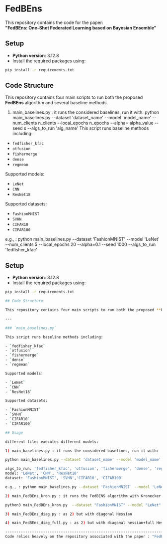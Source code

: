 # FedBEns

This repository contains the code for the paper:  
**"FedBEns: One-Shot Federated Learning based on Bayesian Ensemble"**

## Setup

- **Python version**: 3.12.8  
- Install the required packages using:
```bash
pip install -r requirements.txt
```

## Code Structure
This repository contains four main scripts to run both the proposed **FedBEns** algorithm and several baseline methods.

1) main_baselines.py : it runs the considered baselines, run it with:
   python main_baselines.py --dataset 'dataset_name' --model 'model_name' --num_clients n_clients --local_epochs n_epochs --alpha= alpha_value --seed s --algs_to_run 'alg_name' 
  This script runs baseline methods including:
  
  - `fedfisher_kfac`
  - `otfusion`
  - `fishermerge`
  - `dense`
  - `regmean`
  
  Supported models:
  
  - `LeNet`
  - `CNN`
  - `ResNet18`
  
  Supported datasets:
  
  - `FashionMNIST`
  - `SVHN`
  - `CIFAR10`
  - `CIFAR100`
    
e.g., : python main_baselines.py --dataset 'FashionMNIST' --model 'LeNet' --num_clients 5 --local_epochs 20 --alpha=0.1 --seed 1000 --algs_to_run 'fedfisher_kfac'


## Setup

- **Python version**: 3.12.8  
- Install the required packages using:

```bash
pip install -r requirements.txt

## Code Structure

This repository contains four main scripts to run both the proposed **FedBEns** algorithm and several baseline methods.

---

### `main_baselines.py`

This script runs baseline methods including:

- `fedfisher_kfac`
- `otfusion`
- `fishermerge`
- `dense`
- `regmean`

Supported models:

- `LeNet`
- `CNN`
- `ResNet18`

Supported datasets:

- `FashionMNIST`
- `SVHN`
- `CIFAR10`
- `CIFAR100`

## Usage

different files executes different models:

1) main_baselines.py : it runs the considered baselines, run it with:

python main_baselines.py --dataset 'dataset_name' --model 'model_name' --num_clients n_clients --local_epochs n_epochs --alpha= alpha_value --seed s --algs_to_run 'alg_name' 

algs_to_run: 'fedfisher_kfac', 'otfusion', 'fishermerge', 'dense', 'regmean'
model: 'LeNet', 'CNN', 'ResNet18'
dataset: 'FashionMNIST', 'SVHN','CIFAR10', 'CIFAR100'

e.g., : python main_baselines.py --dataset 'FashionMNIST' --model 'LeNet' --num_clients 5 --local_epochs 20 --alpha=0.1 --seed 1000 --algs_to_run 'fedfisher_kfac'

2) main_FedBEns_kron.py : it runs the FedBENS algorithm with Kronecker factorization of the Hessian. The command follows the previous logic. As an exemple:

python3 main_FedBEns_kron.py  --dataset "FashionMNIST" --model "LeNet" --seed=666 --local_epochs=20 --alpha=0.1 --temperature=0.1 --num_clients=5 --n_mixtures 3 --weights False --local_ens=1 --val_at_server True 

3) main_FedBEns_diag.py : as 2) but with diagonal Hessian

4) main_FedBEns_diag_full.py : as 2) but with diagonal hessian+full Hessian for the last layer

----------------------------------------------------------------------------------------------
Code relies heavely on the repository associated with the paper : "FedFisher: Leveraging Fisher Information for One-Shot Federated Learning" by Divyansh Jhunjhunwala, Shiqiang Wang, and Gauri Joshi, published in AISTATS 2024.
